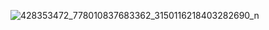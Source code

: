 ![428353472_778010837683362_3150116218403282690_n](https://github.com/user-attachments/assets/edf4d366-3958-454a-ba6e-3b1b191a8712)
